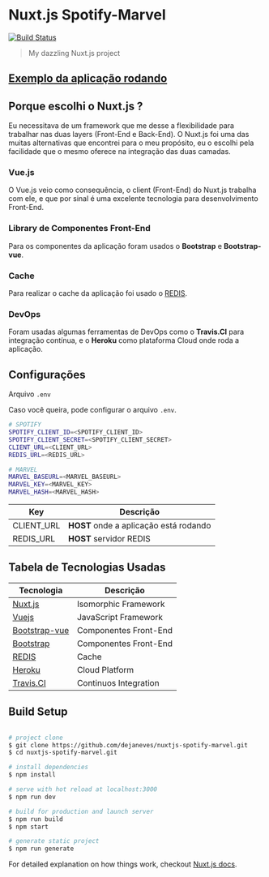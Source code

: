 # Nuxt.js Spotify-Marvel

[![Build Status](https://travis-ci.org/dejaneves/nuxtjs-spotify-marvel.svg?branch=master)](https://travis-ci.org/dejaneves/nuxtjs-spotify-marvel)

> My dazzling Nuxt.js project

## [Exemplo da aplicação rodando](https://nuxtjs-spotify-marvel.herokuapp.com/)

## Porque escolhi o Nuxt.js ?

Eu necessitava de um framework que me desse a flexibilidade para trabalhar nas duas layers (Front-End e Back-End). O Nuxt.js foi uma das muitas alternativas que encontrei para o meu propósito, eu o escolhi pela facilidade que o mesmo oferece na integração das duas camadas.

### Vue.js

O Vue.js veio como consequência, o client (Front-End) do Nuxt.js trabalha com ele, e que por sinal é uma excelente tecnologia para desenvolvimento Front-End.

### Library de Componentes Front-End

Para os componentes da aplicação foram usados o **Bootstrap** e **Bootstrap-vue**.

### Cache

Para realizar o cache da aplicação foi usado o [REDIS](https://redis.io/download).

### DevOps

Foram usadas algumas ferramentas de DevOps como o **Travis.CI** para integração contínua, e o **Heroku** como plataforma Cloud onde roda a aplicação.

## Configurações

Arquivo `.env`

Caso você queira, pode configurar o arquivo `.env`.

``` bash
# SPOTIFY
SPOTIFY_CLIENT_ID=<SPOTIFY_CLIENT_ID>
SPOTIFY_CLIENT_SECRET=<SPOTIFY_CLIENT_SECRET>
CLIENT_URL=<CLIENT_URL>
REDIS_URL=<REDIS_URL>

# MARVEL
MARVEL_BASEURL=<MARVEL_BASEURL>
MARVEL_KEY=<MARVEL_KEY>
MARVEL_HASH=<MARVEL_HASH>
```

| Key   | Descrição |
|----------|-------------|
| CLIENT_URL | **HOST** onde a aplicação está rodando |
| REDIS_URL | **HOST** servidor REDIS |

## Tabela de Tecnologias Usadas

| Tecnologia   | Descrição |
|----------|-------------|
| [Nuxt.js](https://nuxtjs.org/) | Isomorphic Framework |
| [Vuejs](https://vuejs.org/) | JavaScript Framework |
| [Bootstrap-vue](https://bootstrap-vue.js.org/) | Componentes Front-End |
| [Bootstrap](https://getbootstrap.com/) | Componentes Front-End |
| [REDIS](https://redis.io/download) | Cache |
| [Heroku](https://www.heroku.com/) | Cloud Platform |
| [Travis.CI](https://travis-ci.org/) | Continuos Integration |

## Build Setup

``` bash

# project clone
$ git clone https://github.com/dejaneves/nuxtjs-spotify-marvel.git
$ cd nuxtjs-spotify-marvel.git

# install dependencies
$ npm install

# serve with hot reload at localhost:3000
$ npm run dev

# build for production and launch server
$ npm run build
$ npm start

# generate static project
$ npm run generate
```

For detailed explanation on how things work, checkout [Nuxt.js docs](https://nuxtjs.org).
